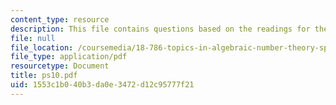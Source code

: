 ```yaml
---
content_type: resource
description: This file contains questions based on the readings for the course.
file: null
file_location: /coursemedia/18-786-topics-in-algebraic-number-theory-spring-2006/1553c1b040b3da0e3472d12c95777f21_ps10.pdf
file_type: application/pdf
resourcetype: Document
title: ps10.pdf
uid: 1553c1b0-40b3-da0e-3472-d12c95777f21
---
```


